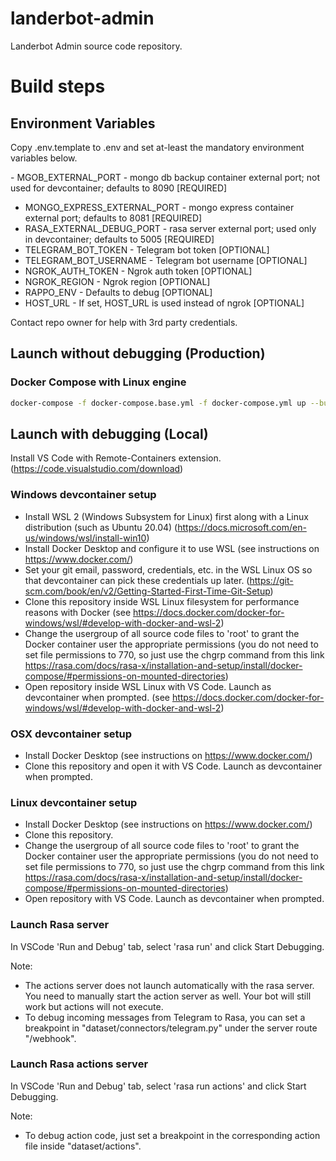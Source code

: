 # landerbot-admin
Landerbot Admin source code repository.

# Build steps

## Environment Variables

Copy .env.template to .env and set at-least the mandatory environment variables below.

- MGOB_EXTERNAL_PORT - mongo db backup container external port; not used for devcontainer; defaults to 8090 [REQUIRED]
- MONGO_EXPRESS_EXTERNAL_PORT - mongo express container external port; defaults to 8081 [REQUIRED]
- RASA_EXTERNAL_DEBUG_PORT - rasa server external port; used only in devcontainer; defaults to 5005 [REQUIRED]
- TELEGRAM_BOT_TOKEN - Telegram bot token [OPTIONAL]
- TELEGRAM_BOT_USERNAME - Telegram bot username [OPTIONAL]
- NGROK_AUTH_TOKEN - Ngrok auth token [OPTIONAL]
- NGROK_REGION - Ngrok region [OPTIONAL]
- RAPPO_ENV - Defaults to debug [OPTIONAL]
- HOST_URL - If set, HOST_URL is used instead of ngrok [OPTIONAL]

Contact repo owner for help with 3rd party credentials.

## Launch without debugging (Production)

### Docker Compose with Linux engine
```bash
docker-compose -f docker-compose.base.yml -f docker-compose.yml up --build -d
```

## Launch with debugging (Local)

Install VS Code with Remote-Containers extension. (https://code.visualstudio.com/download)

### Windows devcontainer setup
- Install WSL 2 (Windows Subsystem for Linux) first along with a Linux distribution (such as Ubuntu 20.04) (https://docs.microsoft.com/en-us/windows/wsl/install-win10)
- Install Docker Desktop and configure it to use WSL (see instructions on https://www.docker.com/)
- Set your git email, password, credentials, etc. in the WSL Linux OS so that devcontainer can pick these credentials up later. (https://git-scm.com/book/en/v2/Getting-Started-First-Time-Git-Setup)
- Clone this repository inside WSL Linux filesystem for performance reasons with Docker (see https://docs.docker.com/docker-for-windows/wsl/#develop-with-docker-and-wsl-2)
- Change the usergroup of all source code files to 'root' to grant the Docker container user the appropriate permissions (you do not need to set file permissions to 770, so just use the chgrp command from this link https://rasa.com/docs/rasa-x/installation-and-setup/install/docker-compose/#permissions-on-mounted-directories)
- Open repository inside WSL Linux with VS Code. Launch as devcontainer when prompted. (see https://docs.docker.com/docker-for-windows/wsl/#develop-with-docker-and-wsl-2)

### OSX devcontainer setup
- Install Docker Desktop (see instructions on https://www.docker.com/)
- Clone this repository and open it with VS Code. Launch as devcontainer when prompted.

### Linux devcontainer setup
- Install Docker Desktop (see instructions on https://www.docker.com/)
- Clone this repository.
- Change the usergroup of all source code files to 'root' to grant the Docker container user the appropriate permissions (you do not need to set file permissions to 770, so just use the chgrp command from this link https://rasa.com/docs/rasa-x/installation-and-setup/install/docker-compose/#permissions-on-mounted-directories)
- Open repository with VS Code. Launch as devcontainer when prompted.

### Launch Rasa server
In VSCode 'Run and Debug' tab, select 'rasa run' and click Start Debugging.

Note:
- The actions server does not launch automatically with the rasa server. You need to manually start the action server as well. Your bot will still work but actions will not execute.
- To debug incoming messages from Telegram to Rasa, you can set a breakpoint in "dataset/connectors/telegram.py" under the server route "/webhook".

### Launch Rasa actions server
In VSCode 'Run and Debug' tab, select 'rasa run actions' and click Start Debugging.

Note:
- To debug action code, just set a breakpoint in the corresponding action file inside "dataset/actions".
